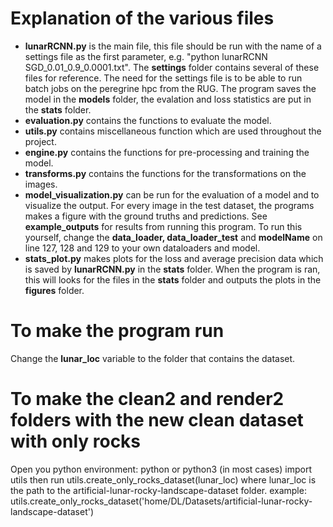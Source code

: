 # Explanation of the various files
- **lunarRCNN.py** is the main file, this file should be run with the name of a settings file as the first parameter, e.g.  "python lunarRCNN SGD_0.01_0.9_0.0001.txt". The **settings** folder contains several of these files for reference. The need for the settings file is to be able to run batch jobs on the peregrine hpc from the RUG. The program saves the model in the **models** folder, the evalation and loss statistics are put in the **stats** folder.
- **evaluation.py** contains the functions to evaluate the model.
- **utils.py** contains miscellaneous function which are used throughout the project.
- **engine.py** contains the functions for pre-processing and training the model.
- **transforms.py** contains the functions for the transformations on the images.
- **model_visualization.py** can be run for the evaluation of a model and to visualize the output. For every image in the test dataset, the programs makes a figure with the ground truths and predictions. See **example_outputs** for results from running this program. To run this yourself, change the **data_loader, data_loader_test** and **modelName** on line 127, 128 and 129 to your own dataloaders and model.
- **stats_plot.py** makes plots for the loss and average precision data which is saved by **lunarRCNN.py** in the **stats** folder. When the program is ran, this will looks for the files in the **stats** folder and outputs the plots in the **figures** folder.

# To make the program run
Change the **lunar_loc** variable to the folder that contains the dataset.

# To make the clean2 and render2 folders with the new clean dataset with only rocks
Open you python environment: python or python3 (in most cases)
import utils
then run utils.create_only_rocks_dataset(lunar_loc) where lunar_loc is the path to the artificial-lunar-rocky-landscape-dataset folder.
example: utils.create_only_rocks_dataset('home/DL/Datasets/artificial-lunar-rocky-landscape-dataset')


